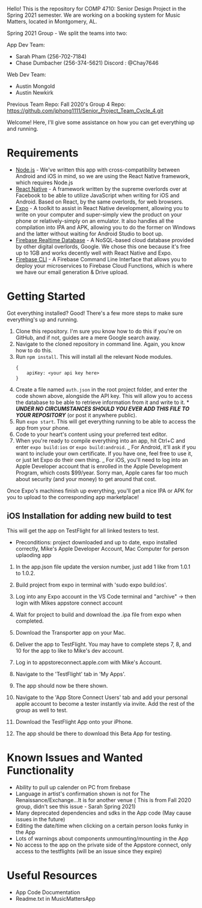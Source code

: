 Hello! This is the repository for COMP 4710: Senior Design Project in the Spring 2021 semester.
We are working on a booking system for Music Matters, located in Montgomery, AL.

Spring 2021 Group - We split the teams into two:

App Dev Team:
- Sarah Pham (256-702-7184)
- Chase Dumbacher (256-374-5621) Discord : @Chay7646

Web Dev Team:
- Austin Mongold
- Austin Newkirk


Previous Team Repo:
Fall 2020's Group 4 Repo: https://github.com/jphong1111/Senior_Project_Team_Cycle_4.git

Welcome! Here, I'll give some assistance on how you can get everything up and running.


# Requirements

- [Node.js](https://nodejs.org) - We've written this app with cross-compatibility between Android and iOS in mind,
  so we are using the React Native framework, which requires Node.js
- [React Native](https://facebook.github.io/react-native/) - A framework written by the supreme overlords over at Facebook to be able to utilize JavaScript when writing for iOS and Android. Based on React, by the same overlords, for web browsers.
- [Expo](https://expo.io) - A toolkit to assist in React Native development, allowing you to write on your computer and super-simply view the product on your phone or relatively-simply on an emulator. It also handles all the compilation into IPA and APK, allowing you to do the former on Windows and the latter without waiting for Android Studio to boot up.
- [Firebase Realtime Database](https://firebase.google.com/docs/database/) - A NoSQL-based cloud database provided by other digital overlords, Google. We chose this one because it's free up to 1GB and works decently well with React Native and Expo.
- [Firebase CLI](https://www.npmjs.com/package/firebase-tools) - A Firebase Command Line Interface that allows you to deploy your microservices to Firebase Cloud Functions, which is where we have our email generation & Drive upload.

# Getting Started

Got everything installed? Good! There's a few more steps to make sure everything's up and running.

1. Clone this repository. I'm sure you know how to do this if you're on GitHub, and if not, guides are a mere Google search away.
2. Navigate to the cloned repository in command line. Again, you know how to do this.
3. Run `npm install`. This will install all the relevant Node modules.
   ```
   {
       apiKey: <your api key here>
   }
   ```
4. Create a file named `auth.json` in the root project folder, and enter the code shown above, alongside the API key.
   This will allow you to access the database to be able to retrieve information from it and write to it. \* **_UNDER NO CIRCUMSTANCES SHOULD YOU EVER ADD THIS FILE TO YOUR REPOSITORY_** (or post it anywhere public).
5. Run `expo start`. This will get everything running to be able to access the app from your phone.
6. Code to your heart's content using your preferred text editor.
7. When you're ready to compile everything into an app, hit Ctrl+C and enter `expo build:ios` or `expo build:android`.
   _ For Android, it'll ask if you want to include your own certificate.
   If you have one, feel free to use it, or just let Expo do their own thing.
   _ For iOS, you'll need to log into an Apple Developer account that is enrolled in the Apple Development Program, which costs \$99/year. Sorry man, Apple cares far too much about security (and your money) to get around that cost.

Once Expo's machines finish up everything, you'll get a nice IPA or APK for you to upload to the corresponding app marketplace!

## iOS Installation for adding new build to test

This will get the app on TestFlight for all linked testers to test.

- Preconditions: project downloaded and up to date, expo installed correctly, Mike's Apple Developer Account, Mac Computer for person uplaoding app

1. In the app.json file update the version number, just add 1 like from 1.0.1 to 1.0.2.

2. Build project from expo in terminal with 'sudo expo build:ios'.

3. Log into any Expo account in the VS Code terminal and "archive" -> then login with Mikes appstore connect account 

4. Wait for project to build and download the .ipa file from expo when completed.

5. Download the Transporter app on your Mac.

6. Deliver the app to TestFlight. You may have to complete steps 7, 8, and 10 for the app to like to Mike's dev account.

7. Log in to appstoreconnect.apple.com with Mike's Account.

8. Navigate to the 'TestFlight' tab in 'My Apps'.

9. The app should now be there shown.

10. Navigate to the 'App Store Connect Users' tab and add your personal apple account to become a tester instantly via invite. Add the rest of the group as well to test.

11. Download the TestFlight App onto your iPhone.

12. The app should be there to download this Beta App for testing.

# Known Issues and Wanted Functionality

- Ability to pull up calender on PC from firebase
- Language in artist's confirmation shown is not for The Renaissance/Exchange...It is for another venue ( This is from Fall 2020 group, didn't see this issue - Sarah Spring 2021)
- Many deprecated dependencies and sdks in the App code (May cause issues in the future)
- Editing the date/time when clicking on a certain person looks funky in the App
- Lots of warnings about components unmounting/mounting in the App 
- No access to the app on the private side of the Appstore connect, only access to the testflights (will be an issue since they expire)

# Useful Resources
- App Code Documentation
- Readme.txt in MusicMattersApp
